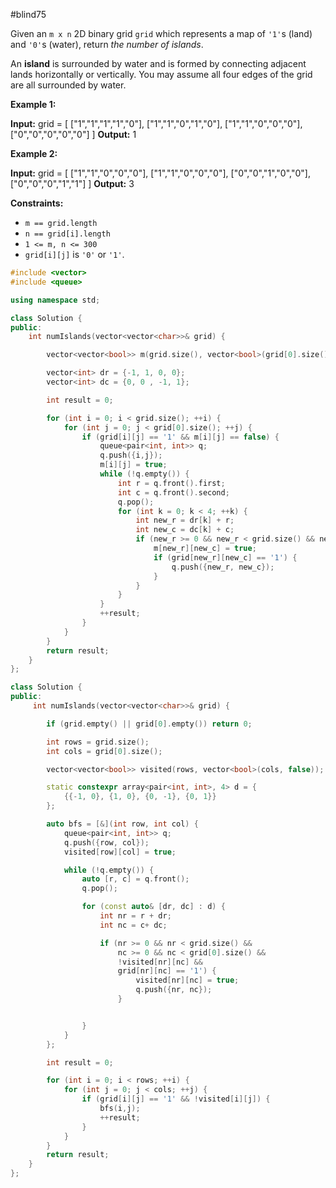#blind75 

Given an `m x n` 2D binary grid `grid` which represents a map of `'1'`s (land) and `'0'`s (water), return _the number of islands_.

An **island** is surrounded by water and is formed by connecting adjacent lands horizontally or vertically. You may assume all four edges of the grid are all surrounded by water.

**Example 1:**

**Input:** grid = [
  ["1","1","1","1","0"],
  ["1","1","0","1","0"],
  ["1","1","0","0","0"],
  ["0","0","0","0","0"]
]
**Output:** 1

**Example 2:**

**Input:** grid = [
  ["1","1","0","0","0"],
  ["1","1","0","0","0"],
  ["0","0","1","0","0"],
  ["0","0","0","1","1"]
]
**Output:** 3

**Constraints:**

- `m == grid.length`
- `n == grid[i].length`
- `1 <= m, n <= 300`
- `grid[i][j]` is `'0'` or `'1'`.





```cpp
#include <vector>
#include <queue>

using namespace std;

class Solution {
public:
    int numIslands(vector<vector<char>>& grid) {

        vector<vector<bool>> m(grid.size(), vector<bool>(grid[0].size(), false));

        vector<int> dr = {-1, 1, 0, 0};
        vector<int> dc = {0, 0 , -1, 1};

        int result = 0;

        for (int i = 0; i < grid.size(); ++i) {
            for (int j = 0; j < grid[0].size(); ++j) {
                if (grid[i][j] == '1' && m[i][j] == false) {
                    queue<pair<int, int>> q;
                    q.push({i,j});
                    m[i][j] = true;
                    while (!q.empty()) {
                        int r = q.front().first;
                        int c = q.front().second;
                        q.pop();
                        for (int k = 0; k < 4; ++k) {
                            int new_r = dr[k] + r;
                            int new_c = dc[k] + c;
                            if (new_r >= 0 && new_r < grid.size() && new_c >= 0 && new_c < grid[0].size() && m[new_r][new_c] == false) {
                                m[new_r][new_c] = true;
                                if (grid[new_r][new_c] == '1') {
                                    q.push({new_r, new_c});
                                }
                            }
                        }
                    }
                    ++result;
                }
            }
        }
        return result;
    }
};
```



```cpp
class Solution {
public:
     int numIslands(vector<vector<char>>& grid) {

        if (grid.empty() || grid[0].empty()) return 0;

        int rows = grid.size();
        int cols = grid[0].size();

        vector<vector<bool>> visited(rows, vector<bool>(cols, false));

        static constexpr array<pair<int, int>, 4> d = {
            {{-1, 0}, {1, 0}, {0, -1}, {0, 1}}
        };

        auto bfs = [&](int row, int col) {
            queue<pair<int, int>> q;
            q.push({row, col});
            visited[row][col] = true;

            while (!q.empty()) {
                auto [r, c] = q.front();
                q.pop();

                for (const auto& [dr, dc] : d) {
                    int nr = r + dr;
                    int nc = c+ dc;

                    if (nr >= 0 && nr < grid.size() &&
                        nc >= 0 && nc < grid[0].size() && 
                        !visited[nr][nc] &&
                        grid[nr][nc] == '1') {
                            visited[nr][nc] = true;
                            q.push({nr, nc});
                        }


                }
            }
        };

        int result = 0;

        for (int i = 0; i < rows; ++i) {
            for (int j = 0; j < cols; ++j) {
                if (grid[i][j] == '1' && !visited[i][j]) {
                    bfs(i,j);
                    ++result;
                }
            }
        }
        return result;
    }
};
```